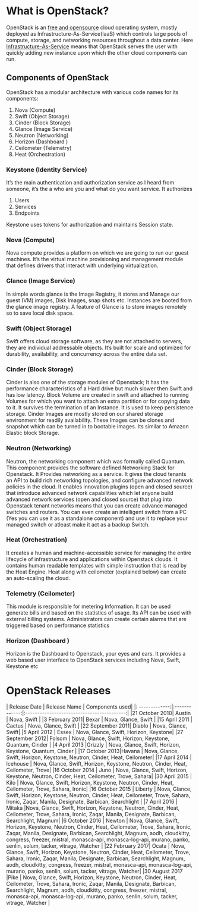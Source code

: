 # What is OpenStack?

OpenStack is an [free and opensource](https://en.wikipedia.org/wiki/Free_and_open-source_software) cloud operating system, mostly deployed as Infrastructure-As-Service(IaaS) which controls large pools of compute, storage, and networking resources throughout a data center.
Here [Infrastructure-As-Service](https://en.wikipedia.org/wiki/Infrastructure_as_a_service) means that OpenStack serves the user with quickly adding new instance upon which the other cloud components can run.

##  Components of OpenStack

OpenStack has a modular architecture with various code names for its components:

  1. Nova (Compute)
  2. Swift (Object Storage)
  3. Cinder (Block Storage)
  4. Glance (Image Service)
  5. Neutron (Networking)
  6. Horizon (Dashboard )
  7. Ceilometer (Telemetry)
  8. Heat (Orchestration)

### Keystone (Identity Service)

 It’s the main authentication and authorization service as I heard from someone, it’s the a who are you and what do you want service. It authorizes
1. Users
2. Services
3. Endpoints

Keystone uses tokens for authorization and maintains Session state.

### Nova (Compute)

Nova compute provides a platform on which we are going to run our guest machines. It’s the virtual machine provisioning and management module that defines drivers that interact with underlying virtualization.

### Glance (Image Service)

In simple words glance is the Image Registry, it stores and Manage our guest (VM) images, Disk Images, snap shots etc. Instances are booted from the glance image registry.  A feature of Glance is to store images remotely so to save local disk space.

### Swift (Object Storage)

Swift offers cloud storage software, as they are not attached to servers, they are individual addressable objects. It’s built for scale and optimized for durability, availability, and concurrency across the entire data set.

### Cinder (Block Storage)

Cinder is also one of the storage modules of Openstack; It has the performance characteristics of a Hard drive but much slower then Swift and has low latency. Block Volume are created in swift and attached to running Volumes for which you want to attach an extra partition or for copying data to it. It survives the termination of an Instance. It is used to keep persistence storage. Cinder Images are mostly stored on our shared storage environment for readily availability. These Images can be clones and snapshot which can be turned in to bootable images. Its similar to Amazon Elastic block Storage.

### Neutron (Networking)

Neutron, the networking component which was formally called Quantum. This component provides the software defined Networking Stack for Openstack. It Provides networking as a service. It gives the cloud tenants an API to build rich networking topologies, and configure advanced network policies in the cloud. It enables innovation plugins (open and closed source) that introduce advanced network capabilities which let anyone build advanced network services (open and closed source) that plug into Openstack tenant networks means that you can create advance managed switches and routers. You can even create an intelligent switch from a PC (Yes you can use it as a standalone component) and use it to replace your managed switch or atleast make it act as a backup Switch.

### Heat (Orchestration)

It creates a human and machine-accessible service for managing the entire lifecycle of infrastructure and applications within Openstack clouds. It contains human readable templates with simple instruction that is read by the Heat Engine. Heat along with ceilometer (explained below) can create an auto-scaling the cloud.

### Telemetry (Ceilometer)

This module is responsible for metering Information. It can be used generate bills and based on the statistics of usage. Its API can be used with external billing systems. Administrators can create certain alarms that are triggered based on performance statistics

### Horizon (Dashboard )

Horizon is the Dashboard to Openstack, your eyes and ears. It provides a web based user interface to OpenStack services including Nova, Swift, Keystone etc

# OpenStack Releases


| Release Date  | Release Name  |                             Components used|
|: -------------:|:-------------:|:------------------------------------------:|
|21 October 2010| Austin        |               Nova, Swift                  |
|3 February 2011| Bexar	        |            Nova, Glance, Swift             |
|15 April 2011  | Cactus        |            Nova, Glance, Swift             |
|22 September 2011| Diablo      |	                        Nova, Glance, Swift|
|5 April 2012   | Essex	        |	     Nova, Glance, Swift, Horizon, Keystone|
|27 September 2012|	Folsom      | Nova, Glance, Swift, Horizon, Keystone, Quantum, Cinder |
|4 April 2013   |Grizzly		    | Nova, Glance, Swift, Horizon, Keystone, Quantum, Cinder |
|17 October 2013|Havana	        |	Nova, Glance, Swift, Horizon, Keystone, Neutron, Cinder, Heat, Ceilometer|
|17 April 2014  | Icehouse		  | Nova, Glance, Swift, Horizon, Keystone, Neutron, Cinder, Heat, Ceilometer, Trove|
|16 October 2014 | Juno		      | Nova, Glance, Swift, Horizon, Keystone, Neutron, Cinder, Heat, Ceilometer, Trove, Sahara|
|30 April 2015   | Kilo	        |	Nova, Glance, Swift, Horizon, Keystone, Neutron, Cinder, Heat, Ceilometer, Trove, Sahara, Ironic|
|16 October 2015 | Liberty	    |	Nova, Glance, Swift, Horizon, Keystone, Neutron, Cinder, Heat, Ceilometer, Trove, Sahara, Ironic, Zaqar, Manila, Designate, Barbican, Searchlight |
|7 April 2016   |  Mitaka		    |Nova, Glance, Swift, Horizon, Keystone, Neutron, Cinder, Heat, Ceilometer, Trove, Sahara, Ironic, Zaqar, Manila, Designate, Barbican, Searchlight, Magnum|
|6 October 2016 | Newton		    | Nova, Glance, Swift, Horizon, Keystone, Neutron, Cinder, Heat, Ceilometer, Trove, Sahara, Ironic, Zaqar, Manila, Designate, Barbican, Searchlight, Magnum, aodh, cloudkitty, congress, freezer, mistral, monasca-api, monasca-log-api, murano, panko, senlin, solum, tacker, vitrage, Watcher |
|22 February 2017| Ocata	    	| Nova, Glance, Swift, Horizon, Keystone, Neutron, Cinder, Heat, Ceilometer, Trove, Sahara, Ironic, Zaqar, Manila, Designate, Barbican, Searchlight, Magnum, aodh, cloudkitty, congress, freezer, mistral, monasca-api, monasca-log-api, murano, panko, senlin, solum, tacker, vitrage, Watcher|
|30 August 2017 |Pike	          |	Nova, Glance, Swift, Horizon, Keystone, Neutron, Cinder, Heat, Ceilometer, Trove, Sahara, Ironic, Zaqar, Manila, Designate, Barbican, Searchlight, Magnum, aodh, cloudkitty, congress, freezer, mistral, monasca-api, monasca-log-api, murano, panko, senlin, solum, tacker, vitrage, Watcher |
